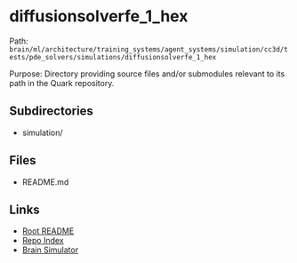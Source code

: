 # diffusionsolverfe_1_hex

Path: `brain/ml/architecture/training_systems/agent_systems/simulation/cc3d/tests/pde_solvers/simulations/diffusionsolverfe_1_hex`

Purpose: Directory providing source files and/or submodules relevant to its path in the Quark repository.

## Subdirectories
- simulation/

## Files
- README.md

## Links
- [Root README](../../../../../../../../../../README.md)
- [Repo Index](../../../../../../../../../../repo_index.json)
- [Brain Simulator](../../../../../../../../../../brain/architecture/brain_simulator.py)
